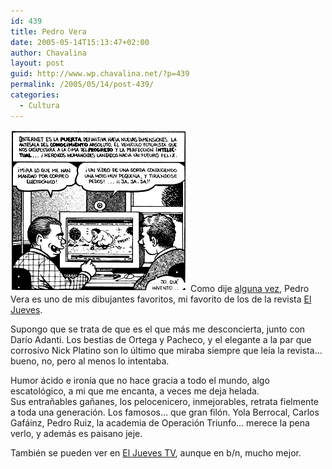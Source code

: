 ```yaml
---
id: 439
title: Pedro Vera
date: 2005-05-14T15:13:47+02:00
author: Chavalina
layout: post
guid: http://www.wp.chavalina.net/?p=439
permalink: /2005/05/14/post-439/
categories:
  - Cultura
---
```

<img class="imgizqda" src="/imagenes/fotos/vera-internet.gif" alt="Una viñeta de Pedro Vera" /> Como dije <a href="http://www.chavalina.net/comentar.php?idpost=395#c4030" target="_blank">alguna vez</a>, Pedro Vera es uno de mis dibujantes favoritos, mi favorito de los de la revista <a href="http://www.eljueves.es/" target="_blank">El Jueves</a>.

Supongo que se trata de que es el que más me desconcierta, junto con Darío Adanti. Los bestias de Ortega y Pacheco, y el elegante a la par que corrosivo Nick Platino son lo último que miraba siempre que leía la revista… bueno, no, pero al menos lo intentaba.

Humor ácido e ironía que no hace gracia a todo el mundo, algo escatológico, a mi que me encanta, a veces me deja helada.  
Sus entrañables gañanes, los pelocenicero, inmejorables, retrata fielmente a toda una generación. Los famosos… que gran filón. Yola Berrocal, Carlos Gafáinz, Pedro Ruiz, la academia de Operación Triunfo… merece la pena verlo, y además es paisano jeje.

También se pueden ver en <a href="http://www.eljueves.es/jueves_tv/jueves_tv.asp?serie=4" target="_blank">El Jueves TV</a>, aunque en b/n, mucho mejor.